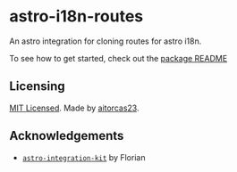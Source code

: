 # astro-i18n-routes

An astro integration for cloning routes for astro i18n.

To see how to get started, check out the [package README](./package/README.md)

## Licensing

[MIT Licensed](./LICENSE). Made by [aitorcas23](https://github.com/aitorcas23).

## Acknowledgements

- [`astro-integration-kit`](https://github.com/florian-lefebvre/astro-integration-kit) by Florian
